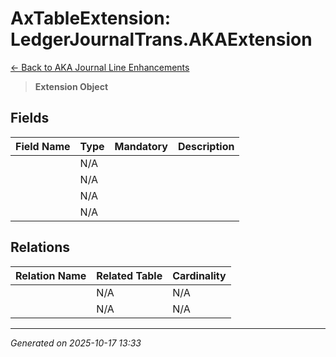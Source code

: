 # AxTableExtension: LedgerJournalTrans.AKAExtension

[← Back to AKA Journal Line Enhancements](../README.md)

> **Extension Object**

## Fields

| Field Name | Type | Mandatory | Description |
|------------|------|-----------|-------------|
|  | N/A |  |  |
|  | N/A |  |  |
|  | N/A |  |  |
|  | N/A |  |  |

## Relations

| Relation Name | Related Table | Cardinality |
|---------------|---------------|-------------|
|  | N/A | N/A |
|  | N/A | N/A |

---

*Generated on 2025-10-17 13:33*
